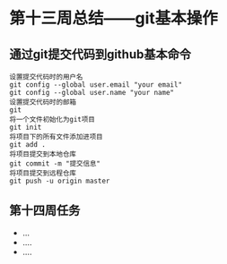 # 第十三周总结——git基本操作

## 通过git提交代码到github基本命令

```shell
设置提交代码时的用户名
git config --global user.email "your email"
git config --global user.name "your name"
设置提交代码时的邮箱
git
将一个文件初始化为git项目
git init
将项目下的所有文件添加进项目
git add . 
将项目提交到本地仓库
git commit -m "提交信息"
将项目提交到远程仓库
git push -u origin master
```



## 第十四周任务

- ...
- ....
- ....

